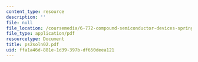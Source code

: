 ```yaml
---
content_type: resource
description: ''
file: null
file_location: /coursemedia/6-772-compound-semiconductor-devices-spring-2003/ffa1a46d881e1d39397bdf650deea121_ps2soln02.pdf
file_type: application/pdf
resourcetype: Document
title: ps2soln02.pdf
uid: ffa1a46d-881e-1d39-397b-df650deea121
---
```

